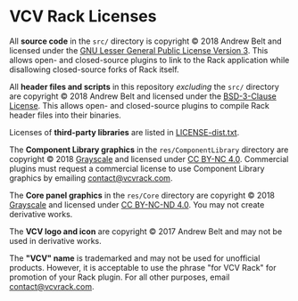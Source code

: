 # VCV Rack Licenses

All **source code** in the `src/` directory is copyright © 2018 Andrew Belt and licensed under the [GNU Lesser General Public License Version 3](LICENSE-LGPL.txt). This allows open- and closed-source plugins to link to the Rack application while disallowing closed-source forks of Rack itself.

All **header files and scripts** in this repository *excluding* the `src/` directory are copyright © 2018 Andrew Belt and licensed under the [BSD-3-Clause License](LICENSE-BSD.txt). This allows open- and closed-source plugins to compile Rack header files into their binaries.

Licenses of **third-party libraries** are listed in [LICENSE-dist.txt](LICENSE-dist.txt).

The **Component Library graphics** in the `res/ComponentLibrary` directory are copyright © 2018 [Grayscale](http://grayscale.info/) and licensed under [CC BY-NC 4.0](https://creativecommons.org/licenses/by-nc/4.0/). Commercial plugins must request a commercial license to use Component Library graphics by emailing contact@vcvrack.com.

The **Core panel graphics** in the `res/Core` directory are copyright © 2018 [Grayscale](http://grayscale.info/) and licensed under [CC BY-NC-ND 4.0](https://creativecommons.org/licenses/by-nc-nd/4.0/). You may not create derivative works.

The **VCV logo and icon** are copyright © 2017 Andrew Belt and may not be used in derivative works.

The **"VCV" name** is trademarked and may not be used for unofficial products. However, it is acceptable to use the phrase "for VCV Rack" for promotion of your Rack plugin. For all other purposes, email contact@vcvrack.com.
